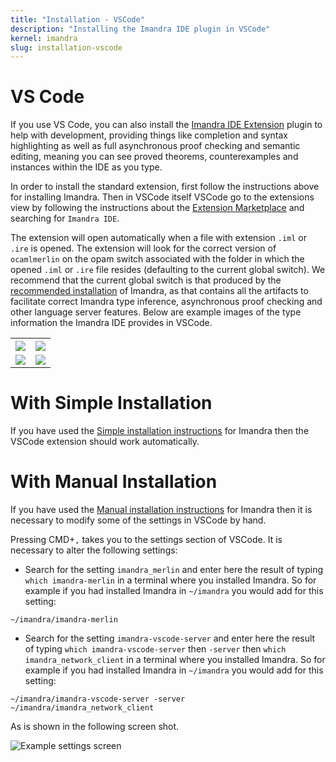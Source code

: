 ```yaml
---
title: "Installation - VSCode"
description: "Installing the Imandra IDE plugin in VSCode"
kernel: imandra
slug: installation-vscode
---
```


# VS Code

If you use VS Code, you can also install the [Imandra IDE Extension](https://marketplace.visualstudio.com/items?itemName=aestheticintegration.iml-vscode) plugin to help with development, providing things like completion and syntax highlighting as well as full asynchronous proof checking and semantic editing, meaning you can see proved theorems, counterexamples and instances within the IDE as you type. 

In order to install the standard extension, first follow the instructions above for installing Imandra. Then in VSCode itself VSCode go to the extensions view by following the instructions about the [Extension Marketplace](https://code.visualstudio.com/docs/editor/extension-gallery) and searching for `Imandra IDE`. 

The extension will open automatically when a file with extension `.iml` or `.ire` is opened. The extension will look for the correct version of `ocamlmerlin` on the opam switch associated with the folder in which the opened `.iml` or `.ire` file resides (defaulting to the current global switch). We recommend that the current global switch is that produced by the [recommended installation](Installation%20-%20Simple.md) of Imandra, as that contains all the artifacts to facilitate correct Imandra type inference, asynchronous proof checking and other language server features. Below are example images of the type information the Imandra IDE provides in VSCode.
<table style="width:100%">
<tr>
    <th><img src="https://storage.googleapis.com/imandra-assets/images/docs/ImandraVSCodeIDE1.png"></th>
    <th><img src = "https://storage.googleapis.com/imandra-assets/images/docs/ImandraVSCodeIDE2.png"></th>
</tr>
<tr>
    <td><img src="https://storage.googleapis.com/imandra-assets/images/docs/ImandraVSCodeIDE3.png"></td>
    <td><img src="https://storage.googleapis.com/imandra-assets/images/docs/ImandraVSCodeIDE4.png"></td>
</tr>
</table>

# With Simple Installation

If you have used the [Simple installation instructions](Installation%20-%20Simple.md) for Imandra then the VSCode extension should work automatically.

# With Manual Installation

If you have used the [Manual installation instructions](Installation%20-%20Manual.md) for Imandra then it is necessary to modify some of the settings in VSCode by hand.

Pressing CMD+`,` takes you to the settings section of VSCode. It is necessary to alter the following settings:

- Search for the setting `imandra_merlin` and enter here the result of typing `which imandra-merlin` in a terminal where you installed Imandra. So for example if you had installed Imandra in `~/imandra` you would add for this setting:

```sh.copy
~/imandra/imandra-merlin
```


- Search for the setting `imandra-vscode-server` and enter here the result of typing `which imandra-vscode-server` then `-server` then `which imandra_network_client` in a terminal where you installed Imandra. So for example if you had installed Imandra in `~/imandra` you would add for this setting:

```sh.copy
~/imandra/imandra-vscode-server -server ~/imandra/imandra_network_client
```
As is shown in the following screen shot.

![Example settings screen](https://storage.googleapis.com/imandra-assets/images/docs/ImandraVSCodeManualOpam.png)
